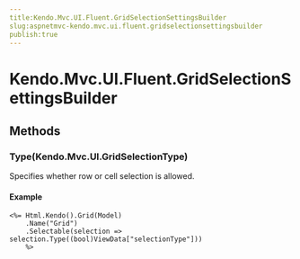 ```yaml
---
title:Kendo.Mvc.UI.Fluent.GridSelectionSettingsBuilder
slug:aspnetmvc-kendo.mvc.ui.fluent.gridselectionsettingsbuilder
publish:true
---
```


# Kendo.Mvc.UI.Fluent.GridSelectionSettingsBuilder

## Methods

### Type(Kendo.Mvc.UI.GridSelectionType)
Specifies whether row or cell selection is allowed.

#### Example
    <%= Html.Kendo().Grid(Model)
        .Name("Grid")
        .Selectable(selection => selection.Type((bool)ViewData["selectionType"]))
        %>